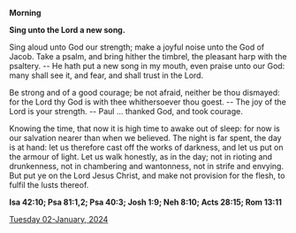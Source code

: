 **Morning**

**Sing unto the Lord a new song.**
 
Sing aloud unto God our strength; make a joyful noise unto the God of Jacob. Take a psalm, and bring hither the timbrel, the pleasant harp with the psaltery. -- He hath put a new song in my mouth, even praise unto our God: many shall see it, and fear, and shall trust in the Lord.
 
Be strong and of a good courage; be not afraid, neither be thou dismayed: for the Lord thy God is with thee whithersoever thou goest. -- The joy of the Lord is your strength. -- Paul ... thanked God, and took courage.
 
Knowing the time, that now it is high time to awake out of sleep: for now is our salvation nearer than when we believed. The night is far spent, the day is at hand: let us therefore cast off the works of darkness, and let us put on the armour of light. Let us walk honestly, as in the day; not in rioting and drunkenness, not in chambering and wantonness, not in strife and envying. But put ye on the Lord Jesus Christ, and make not provision for the flesh, to fulfil the lusts thereof.  

**Isa 42:10; Psa 81:1,2; Psa 40:3; Josh 1:9; Neh 8:10; Acts 28:15; Rom 13:11**

[Tuesday 02-January, 2024](https://t.me/daily_light)
